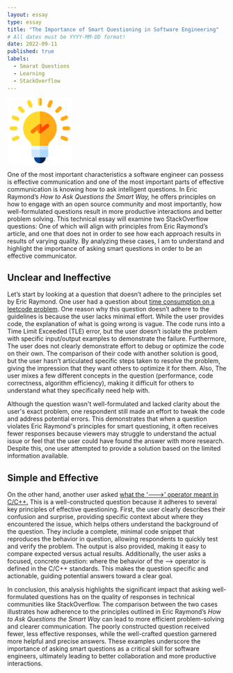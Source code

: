 ```yaml
---
layout: essay
type: essay
title: "The Importance of Smart Questioning in Software Engineering"
# All dates must be YYYY-MM-DD format!
date: 2022-09-11
published: true
labels:
  - Smarat Questions
  - Learning
  - StackOverflow
---
```


<img width="150px" class="rounded float-start pe-4" src="../img/4236484.png">

One of the most important characteristics a software engineer can possess is effective communication and one of the most important parts of effective communication is knowing how to ask intelligent questions. In Eric Raymond’s *How to Ask Questions the Smart Way,* he offers principles on how to engage with an open source community and most importantly, how well-formulated questions result in more productive interactions and better problem solving. This technical essay will examine two StackOverflow questions: One of which will align with principles from Eric Raymond’s article, and one that does not in order to see how each approach results in results of varying quality. By analyzing these cases, I am to understand and highlight the importance of asking smart questions in order to be an effective communicator.

## Unclear and Ineffective
Let’s start by looking at a question that doesn’t adhere to the principles set by Eric Raymond. One user had a question about [time consumption on a leetcode problem]([url](https://stackoverflow.com/questions/78942366/time-consumption-question-on-leetcode-question-30-substring-with-concatenation)). One reason why this question doesn’t adhere to the guidelines is because the user lacks minimal effort. While the user provides code, the explanation of what is going wrong is vague. The code runs into a Time Limit Exceeded (TLE) error, but the user doesn’t isolate the problem with specific input/output examples to demonstrate the failure. Furthermore, The user does not clearly demonstrate effort to debug or optimize the code on their own. The comparison of their code with another solution is good, but the user hasn’t articulated specific steps taken to resolve the problem, giving the impression that they want others to optimize it for them. Also, The user mixes a few different concepts in the question (performance, code correctness, algorithm efficiency), making it difficult for others to understand what they specifically need help with.

Although the question wasn't well-formulated and lacked clarity about the user's exact problem, one respondent still made an effort to tweak the code and address potential errors. This demonstrates that when a question violates Eric Raymond's principles for smart questioning, it often receives fewer responses because viewers may struggle to understand the actual issue or feel that the user could have found the answer with more research. Despite this, one user attempted to provide a solution based on the limited information available.

## Simple and Effective
On the other hand, another user asked [what the ‘--->’ operator meant in C/C++.]([url](https://stackoverflow.com/questions/1642028/what-is-the-operator-in-c-c)) This is a well-constructed question because it adheres to several key principles of effective questioning. First, the user clearly describes their confusion and surprise, providing specific context about where they encountered the issue, which helps others understand the background of the question. They include a complete, minimal code snippet that reproduces the behavior in question, allowing respondents to quickly test and verify the problem. The output is also provided, making it easy to compare expected versus actual results. Additionally, the user asks a focused, concrete question: where the behavior of the --> operator is defined in the C/C++ standards. This makes the question specific and actionable, guiding potential answers toward a clear goal.

In conclusion, this analysis highlights the significant impact that asking well-formulated questions has on the quality of responses in technical communities like StackOverflow. The comparison between the two cases illustrates how adherence to the principles outlined in Eric Raymond’s *How to Ask Questions the Smart Way* can lead to more efficient problem-solving and clearer communication. The poorly constructed question received fewer, less effective responses, while the well-crafted question garnered more helpful and precise answers. These examples underscore the importance of asking smart questions as a critical skill for software engineers, ultimately leading to better collaboration and more productive interactions.

